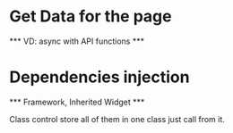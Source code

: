 # Get Data for the page

*** VD: async with API functions ***


# Dependencies injection

*** Framework, Inherited Widget ***

Class control store all of them in one class just call from it.